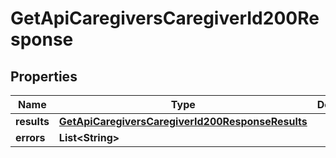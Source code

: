 

# GetApiCaregiversCaregiverId200Response


## Properties

| Name | Type | Description | Notes |
|------------ | ------------- | ------------- | -------------|
|**results** | [**GetApiCaregiversCaregiverId200ResponseResults**](GetApiCaregiversCaregiverId200ResponseResults.md) |  |  [optional] |
|**errors** | **List&lt;String&gt;** |  |  [optional] |




